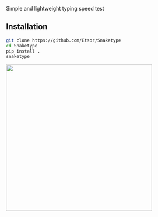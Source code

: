 Simple and lightweight typing speed test

## Installation
```sh
git clone https://github.com/Etsor/Snaketype
cd Snaketype
pip install .
snaketype
```

<img src="res/example.png" width="400">
